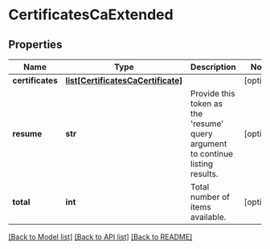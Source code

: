 # CertificatesCaExtended

## Properties
Name | Type | Description | Notes
------------ | ------------- | ------------- | -------------
**certificates** | [**list[CertificatesCaCertificate]**](CertificatesCaCertificate.md) |  | [optional] 
**resume** | **str** | Provide this token as the &#39;resume&#39; query argument to continue listing results. | [optional] 
**total** | **int** | Total number of items available. | [optional] 

[[Back to Model list]](../README.md#documentation-for-models) [[Back to API list]](../README.md#documentation-for-api-endpoints) [[Back to README]](../README.md)


